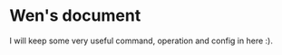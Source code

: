 <!-- created in Tuesday, 27 June 2017 -->
# Wen's document
I will keep some very useful command, operation and config in here :).


